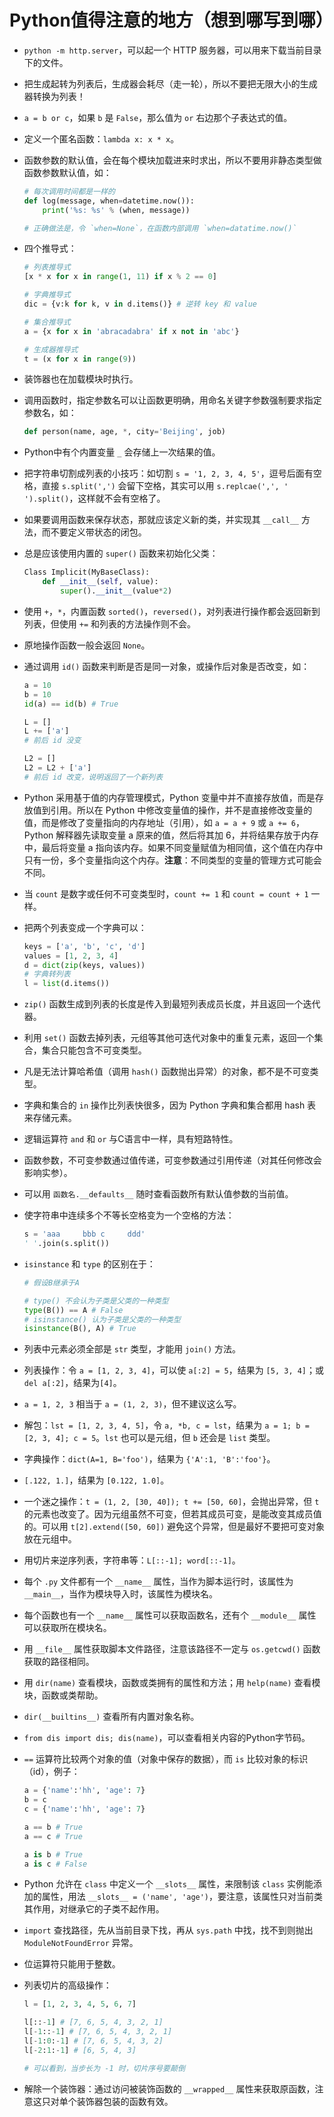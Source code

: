 # Python值得注意的地方（想到哪写到哪）

- `python -m http.server`，可以起一个 HTTP 服务器，可以用来下载当前目录下的文件。
- 把生成起转为列表后，生成器会耗尽（走一轮），所以不要把无限大小的生成器转换为列表！
- `a = b or c`，如果 `b` 是 `False`，那么值为 `or` 右边那个子表达式的值。
- 定义一个匿名函数：`lambda x: x * x`。
- 函数参数的默认值，会在每个模块加载进来时求出，所以不要用非静态类型做函数参数默认值，如：

  ```python
  # 每次调用时间都是一样的
  def log(message, when=datetime.now()):
      print('%s: %s' % (when, message))

  # 正确做法是，令 `when=None`，在函数内部调用 `when=datatime.now()`
  ```

- 四个推导式：

  ```python
  # 列表推导式
  [x * x for x in range(1, 11) if x % 2 == 0]

  # 字典推导式
  dic = {v:k for k, v in d.items()} # 逆转 key 和 value

  # 集合推导式
  a = {x for x in 'abracadabra' if x not in 'abc'}

  # 生成器推导式
  t = (x for x in range(9))
  ```

- 装饰器也在加载模块时执行。
- 调用函数时，指定参数名可以让函数更明确，用命名关键字参数强制要求指定参数名，如：

  ```python
  def person(name, age, *, city='Beijing', job)
  ```

- Python中有个内置变量 `_` 会存储上一次结果的值。
- 把字符串切割成列表的小技巧：如切割 `s = '1, 2, 3, 4, 5'`，逗号后面有空格，直接 `s.split(',')` 会留下空格，其实可以用 `s.replcae(',', ' ').split()`，这样就不会有空格了。
- 如果要调用函数来保存状态，那就应该定义新的类，并实现其 `__call__` 方法，而不要定义带状态的闭包。
- 总是应该使用内置的 `super()` 函数来初始化父类：

  ```python
  Class Implicit(MyBaseClass):
      def __init__(self, value):
          super().__init__(value*2)
  ```

- 使用 `+`，`*`，内置函数 `sorted()`，`reversed()`，对列表进行操作都会返回新到列表，但使用 `+=` 和列表的方法操作则不会。
- 原地操作函数一般会返回 `None`。
- 通过调用 `id()` 函数来判断是否是同一对象，或操作后对象是否改变，如：

  ```python
  a = 10
  b = 10
  id(a) == id(b) # True

  L = []
  L += ['a']
  # 前后 id 没变

  L2 = []
  L2 = L2 + ['a']
  # 前后 id 改变，说明返回了一个新列表
  ```

- Python 采用基于值的内存管理模式，Python 变量中并不直接存放值，而是存放值到引用。所以在 Python 中修改变量值的操作，并不是直接修改变量的值，而是修改了变量指向的内存地址（引用），如 `a = a + 9` 或 `a += 6`，Python 解释器先读取变量 a 原来的值，然后将其加 6，并将结果存放于内存中，最后将变量 a 指向该内存。如果不同变量赋值为相同值，这个值在内存中只有一份，多个变量指向这个内存。**注意**：不同类型的变量的管理方式可能会不同。
- 当 `count` 是数字或任何不可变类型时，`count += 1` 和 `count = count + 1` 一样。
- 把两个列表变成一个字典可以：

  ```python
  keys = ['a', 'b', 'c', 'd']
  values = [1, 2, 3, 4]
  d = dict(zip(keys, values))
  # 字典转列表
  l = list(d.items())
  ```

- `zip()` 函数生成到列表的长度是传入到最短列表成员长度，并且返回一个迭代器。
- 利用 `set()` 函数去掉列表，元组等其他可迭代对象中的重复元素，返回一个集合，集合只能包含不可变类型。
- 凡是无法计算哈希值（调用 `hash()` 函数抛出异常）的对象，都不是不可变类型。
- 字典和集合的 `in` 操作比列表快很多，因为 Python 字典和集合都用 hash 表来存储元素。
- 逻辑运算符 `and` 和 `or` 与C语言中一样，具有短路特性。
- 函数参数，不可变参数通过值传递，可变参数通过引用传递（对其任何修改会影响实参）。
- 可以用 `函数名.__defaults__` 随时查看函数所有默认值参数的当前值。
- 使字符串中连续多个不等长空格变为一个空格的方法：

  ```python
  s = 'aaa     bbb c     ddd'
  ' '.join(s.split())
  ```

- `isinstance` 和 `type` 的区别在于：

  ```python
  # 假设B继承于A

  # type() 不会认为子类是父类的一种类型
  type(B()) == A # False
  # isinstance() 认为子类是父类的一种类型
  isinstance(B(), A) # True
  ```

- 列表中元素必须全部是 `str` 类型，才能用 `join()` 方法。
- 列表操作：令 `a = [1, 2, 3, 4]`，可以使 `a[:2] = 5`，结果为 `[5, 3, 4]`；或 `del a[:2]`，结果为`[4]`。
- `a = 1, 2, 3` 相当于 `a = (1, 2, 3)`，但不建议这么写。
- 解包：`lst = [1, 2, 3, 4, 5]`，令 `a, *b, c = lst`，结果为 `a = 1; b = [2, 3, 4]; c = 5`。`lst` 也可以是元组，但 `b` 还会是 `list` 类型。
- 字典操作：`dict(A=1, B='foo')`，结果为 `{'A':1, 'B':'foo'}`。
- `[.122, 1.]`，结果为 `[0.122, 1.0]`。
- 一个迷之操作：`t = (1, 2, [30, 40]); t += [50, 60]`，会抛出异常，但 `t` 的元素也改变了。因为元组虽然不可变，但若其成员可变，是能改变其成员值的。可以用 `t[2].extend([50, 60])` 避免这个异常，但是最好不要把可变对象放在元组中。
- 用切片来逆序列表，字符串等：`L[::-1]; word[::-1]`。
- 每个 `.py` 文件都有一个 `__name__` 属性，当作为脚本运行时，该属性为 `__main__`，当作为模块导入时，该属性为模块名。
- 每个函数也有一个 `__name__` 属性可以获取函数名，还有个 `__module__` 属性可以获取所在模块名。
- 用 `__file__` 属性获取脚本文件路径，注意该路径不一定与 `os.getcwd()` 函数获取的路径相同。
- 用 `dir(name)` 查看模块，函数或类拥有的属性和方法；用 `help(name)` 查看模块，函数或类帮助。
- `dir(__builtins__)` 查看所有内置对象名称。
- `from dis import dis; dis(name)`，可以查看相关内容的Python字节码。
- `==` 运算符比较两个对象的值（对象中保存的数据），而 `is` 比较对象的标识（id），例子：

  ```python
  a = {'name':'hh', 'age': 7}
  b = c
  c = {'name':'hh', 'age': 7}

  a == b # True
  a == c # True

  a is b # True
  a is c # False
  ```

- Python 允许在 `class` 中定义一个 `__slots__` 属性，来限制该 `class` 实例能添加的属性，用法 `__slots__ = ('name', 'age')`，要注意，该属性只对当前类其作用，对继承它的子类不起作用。
- `import` 查找路径，先从当前目录下找，再从 `sys.path` 中找，找不到则抛出 `ModuleNotFoundError` 异常。
- 位运算符只能用于整数。
- 列表切片的高级操作：

  ```python
  l = [1, 2, 3, 4, 5, 6, 7]

  l[::-1] # [7, 6, 5, 4, 3, 2, 1]
  l[-1::-1] # [7, 6, 5, 4, 3, 2, 1]
  l[-1:0:-1] # [7, 6, 5, 4, 3, 2]
  l[-2:1:-1] # [6, 5, 4, 3]

  # 可以看到，当步长为 -1 时，切片序号要颠倒
  ```

- 解除一个装饰器：通过访问被装饰函数的 `__wrapped__` 属性来获取原函数，注意这只对单个装饰器包装的函数有效。